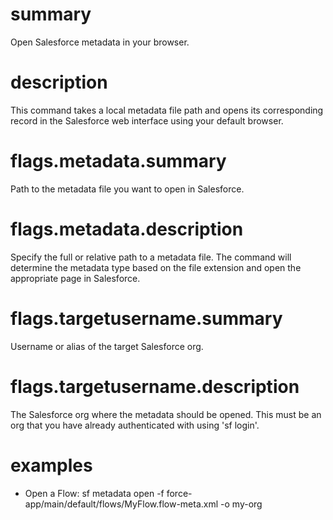 # summary

Open Salesforce metadata in your browser.

# description

This command takes a local metadata file path and opens its corresponding record in the Salesforce web interface using your default browser.

# flags.metadata.summary

Path to the metadata file you want to open in Salesforce.

# flags.metadata.description

Specify the full or relative path to a metadata file. The command will determine the metadata type based on the file extension and open the appropriate page in Salesforce.

# flags.targetusername.summary

Username or alias of the target Salesforce org.

# flags.targetusername.description

The Salesforce org where the metadata should be opened. This must be an org that you have already authenticated with using 'sf login'.

# examples

- Open a Flow:
  sf metadata open -f force-app/main/default/flows/MyFlow.flow-meta.xml -o my-org
